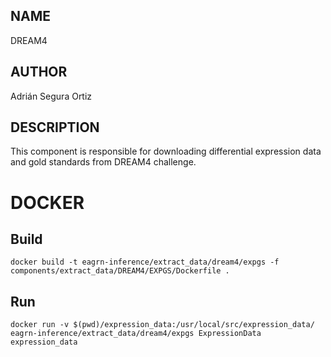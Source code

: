 ## NAME

DREAM4

## AUTHOR

Adrián Segura Ortiz

## DESCRIPTION

This component is responsible for downloading differential expression data and gold standards from DREAM4 challenge.

# DOCKER

## Build

```
docker build -t eagrn-inference/extract_data/dream4/expgs -f components/extract_data/DREAM4/EXPGS/Dockerfile .
```

## Run

```
docker run -v $(pwd)/expression_data:/usr/local/src/expression_data/ eagrn-inference/extract_data/dream4/expgs ExpressionData expression_data
```
